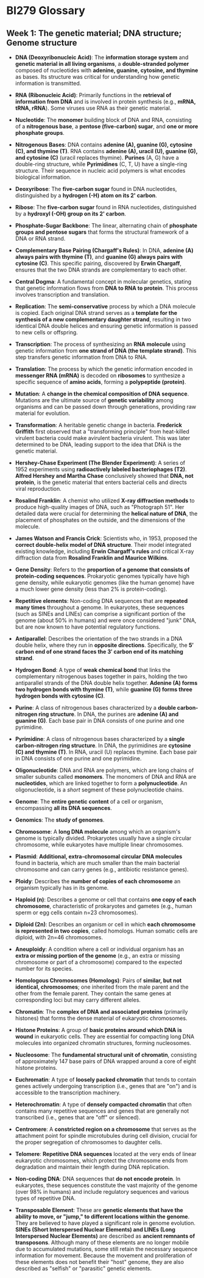 # BI279 Glossary

## Week 1: The genetic material; DNA structure; Genome structure

- **DNA (Deoxyribonucleic Acid)**: The **information storage system** and **genetic material in all living organisms**, a **double-stranded polymer** composed of nucleotides with **adenine, guanine, cytosine, and thymine** as bases. Its structure was critical for understanding how genetic information is transmitted.
- **RNA (Ribonucleic Acid)**: Primarily functions in the **retrieval of information from DNA** and is involved in protein synthesis (e.g., **mRNA, tRNA, rRNA**). Some viruses use RNA as their genetic material.
- **Nucleotide**: The **monomer** building block of DNA and RNA, consisting of a **nitrogenous base**, a **pentose (five-carbon) sugar**, and **one or more phosphate groups**.
- **Nitrogenous Bases**: DNA contains **adenine (A), guanine (G), cytosine (C), and thymine (T)**. RNA contains **adenine (A), uracil (U), guanine (G), and cytosine (C)** (uracil replaces thymine). **Purines** (A, G) have a double-ring structure, while **Pyrimidines** (C, T, U) have a single-ring structure. Their sequence in nucleic acid polymers is what encodes biological information. 
- **Deoxyribose**: The **five-carbon sugar** found in DNA nucleotides, distinguished by a **hydrogen (-H) atom on its 2' carbon**.
- **Ribose**: The **five-carbon sugar** found in RNA nucleotides, distinguished by a **hydroxyl (-OH) group on its 2' carbon**.
- **Phosphate-Sugar Backbone**: The linear, alternating chain of **phosphate groups and pentose sugars** that forms the structural framework of a DNA or RNA strand.
- **Complementary Base Pairing (Chargaff's Rules)**: In DNA, **adenine (A) always pairs with thymine (T)**, and **guanine (G) always pairs with cytosine (C)**. This specific pairing, discovered by **Erwin Chargaff**, ensures that the two DNA strands are complementary to each other.
- **Central Dogma**: A fundamental concept in molecular genetics, stating that genetic information flows from **DNA to RNA to protein**. This process involves transcription and translation.
- **Replication**: The **semi-conservative** process by which a DNA molecule is copied. Each original DNA strand serves as a **template for the synthesis of a new complementary daughter strand**, resulting in two identical DNA double helices and ensuring genetic information is passed to new cells or offspring.
- **Transcription**: The process of synthesizing an **RNA molecule** using genetic information from **one strand of DNA (the template strand)**. This step transfers genetic information from DNA to RNA.
- **Translation**: The process by which the genetic information encoded in **messenger RNA (mRNA)** is decoded on **ribosomes** to synthesize a specific sequence of **amino acids**, forming a **polypeptide (protein)**.
- **Mutation**: A **change in the chemical composition of DNA sequence**. Mutations are the ultimate source of **genetic variability** among organisms and can be passed down through generations, providing raw material for evolution.
- **Transformation**: A heritable genetic change in bacteria. **Frederick Griffith** first observed that a "transforming principle" from heat-killed virulent bacteria could make avirulent bacteria virulent. This was later determined to be DNA, leading support to the idea that DNA is the genetic material.
- **Hershey-Chase Experiment (The Blender Experiment)**: A series of 1952 experiments using **radioactively labeled bacteriophages (T2)**. **Alfred Hershey and Martha Chase** conclusively showed that **DNA, not protein**, is the genetic material that enters bacterial cells and directs viral reproduction.
- **Rosalind Franklin**: A chemist who utilized **X-ray diffraction methods** to produce high-quality images of DNA, such as "Photograph 51". Her detailed data were crucial for determining the **helical nature of DNA**, the placement of phosphates on the outside, and the dimensions of the molecule. 
- **James Watson and Francis Crick**: Scientists who, in 1953, proposed the **correct double-helix model of DNA structure**. Their model integrated existing knowledge, including **Erwin Chargaff's rules** and critical X-ray diffraction data from **Rosalind Franklin and Maurice Wilkins**.
- **Gene Density**: Refers to the **proportion of a genome that consists of protein-coding sequences**. Prokaryotic genomes typically have high gene density, while eukaryotic genomes (like the human genome) have a much lower gene density (less than 2% is protein-coding).
- **Repetitive elements**: Non-coding DNA sequences that are **repeated many times** throughout a genome. In eukaryotes, these sequences (such as SINEs and LINEs) can comprise a significant portion of the genome (about 50% in humans) and were once considered "junk" DNA, but are now known to have potential regulatory functions.
- **Antiparallel**: Describes the orientation of the two strands in a DNA double helix, where they run in **opposite directions**. Specifically, the **5′ carbon end of one strand faces the 3′ carbon end of its matching strand**.
- **Hydrogen Bond**: A type of **weak chemical bond** that links the complementary nitrogenous bases together in pairs, holding the two antiparallel strands of the DNA double helix together. **Adenine (A) forms two hydrogen bonds with thymine (T)**, while **guanine (G) forms three hydrogen bonds with cytosine (C)**.
- **Purine**: A class of nitrogenous bases characterized by a **double carbon-nitrogen ring structure**. In DNA, the purines are **adenine (A) and guanine (G)**. Each base pair in DNA consists of one purine and one pyrimidine.
- **Pyrimidine**: A class of nitrogenous bases characterized by a **single carbon-nitrogen ring structure**. In DNA, the pyrimidines are **cytosine (C) and thymine (T)**. In RNA, uracil (U) replaces thymine. Each base pair in DNA consists of one purine and one pyrimidine.
- **Oligonucleotide**: DNA and RNA are polymers, which are long chains of smaller subunits called **monomers**. The monomers of DNA and RNA are **nucleotides**, which are linked together to form a **polynucleotide**. An oligonucleotide, is a *short* segment of these polynucleotide chains.

- **Genome**: The **entire genetic content** of a cell or organism, encompassing **all its DNA sequences**.
- **Genomics**: The **study of genomes**.
- **Chromosome**: A **long DNA molecule** among which an organism's genome is typically divided. Prokaryotes usually have a single circular chromosome, while eukaryotes have multiple linear chromosomes.
- **Plasmid**: **Additional, extra-chromosomal circular DNA molecules** found in bacteria, which are much smaller than the main bacterial chromosome and can carry genes (e.g., antibiotic resistance genes).
- **Ploidy**: Describes the **number of copies of each chromosome** an organism typically has in its genome.
- **Haploid (n)**: Describes a genome or cell that contains **one copy of each chromosome**, characteristic of prokaryotes and gametes (e.g., human sperm or egg cells contain n=23 chromosomes).
- **Diploid (2n)**: Describes an organism or cell in which **each chromosome is represented in two copies**, called homologs. Human somatic cells are diploid, with 2n=46 chromosomes.
- **Aneuploidy**: A condition where a cell or individual organism has an **extra or missing portion of the genome** (e.g., an extra or missing chromosome or part of a chromosome) compared to the expected number for its species.
- **Homologous Chromosomes (Homologs)**: Pairs of **similar, but not identical, chromosomes**; one inherited from the male parent and the other from the female parent. They contain the same genes at corresponding loci but may carry different alleles.
- **Chromatin**: The **complex of DNA and associated proteins** (primarily histones) that forms the dense material of eukaryotic chromosomes.
- **Histone Proteins**: A group of **basic proteins around which DNA is wound** in eukaryotic cells. They are essential for compacting long DNA molecules into organized chromatin structures, forming nucleosomes.
- **Nucleosome**: The **fundamental structural unit of chromatin**, consisting of approximately 147 base pairs of DNA wrapped around a core of eight histone proteins.
- **Euchromatin**: A type of **loosely packed chromatin** that tends to contain genes actively undergoing transcription (i.e., genes that are "on") and is accessible to the transcription machinery.
- **Heterochromatin**: A type of **densely compacted chromatin** that often contains many repetitive sequences and genes that are generally not transcribed (i.e., genes that are "off" or silenced).
- **Centromere**: A **constricted region on a chromosome** that serves as the attachment point for spindle microtubules during cell division, crucial for the proper segregation of chromosomes to daughter cells.
- **Telomere**: **Repetitive DNA sequences** located at the very ends of linear eukaryotic chromosomes, which protect the chromosome ends from degradation and maintain their length during DNA replication.
- **Non-coding DNA**: DNA sequences that **do not encode protein**. In eukaryotes, these sequences constitute the vast majority of the genome (over 98% in humans) and include regulatory sequences and various types of repetitive DNA.
- **Transposable Element**: These are **genetic elements that have the ability to move, or "jump," to different locations within the genome**. They are believed to have played a significant role in genome evolution. **SINEs (Short Interspersed Nuclear Elements) and LINEs (Long Interspersed Nuclear Elements)** are described as **ancient remnants of transposons**. Although many of these elements are no longer mobile due to accumulated mutations, some still retain the necessary sequence information for movement. Because the movement and proliferation of these elements does not benefit their "host" genome, they are also described as "selfish" or "parasitic" genetic elements.